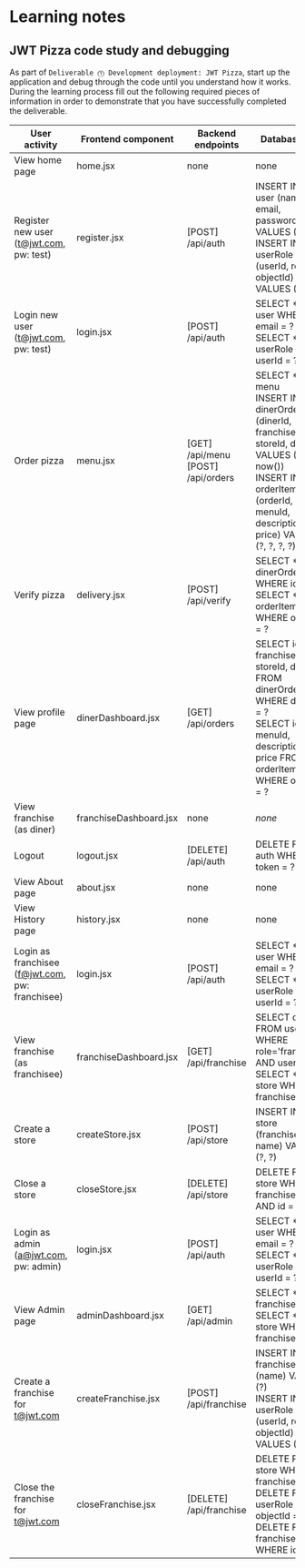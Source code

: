 # Learning notes

## JWT Pizza code study and debugging

As part of `Deliverable ⓵ Development deployment: JWT Pizza`, start up the application and debug through the code until you understand how it works. During the learning process fill out the following required pieces of information in order to demonstrate that you have successfully completed the deliverable.

| User activity                                       | Frontend component | Backend endpoints | Database SQL |
| --------------------------------------------------- | ------------------ | ----------------- | ------------ |
| View home page                                      | home.jsx           | none              | none         |
| Register new user<br/>(t@jwt.com, pw: test)         | register.jsx       | [POST] /api/auth  | INSERT INTO user (name, email, password) VALUES (?, ?, ?)<br/>INSERT INTO userRole (userId, role, objectId) VALUES (?, ?, ?) |
| Login new user<br/>(t@jwt.com, pw: test)            | login.jsx          | [POST] /api/auth  | SELECT * FROM user WHERE email = ?<br/>SELECT * FROM userRole WHERE userId = ? |
| Order pizza                                         | menu.jsx           | [GET] /api/menu<br/>[POST] /api/orders | SELECT * FROM menu<br/>INSERT INTO dinerOrder (dinerId, franchiseId, storeId, date) VALUES (?, ?, ?, now())<br/>INSERT INTO orderItem (orderId, menuId, description, price) VALUES (?, ?, ?, ?) |
| Verify pizza                                        | delivery.jsx       | [POST] /api/verify | SELECT * FROM dinerOrder WHERE id = ?<br/>SELECT * FROM orderItem WHERE orderId = ? |
| View profile page                                   | dinerDashboard.jsx | [GET] /api/orders | SELECT id, franchiseId, storeId, date FROM dinerOrder WHERE dinerId = ?<br/>SELECT id, menuId, description, price FROM orderItem WHERE orderId = ? |
| View franchise<br/>(as diner)                       | franchiseDashboard.jsx |  none         | *none*       |
| Logout                                              | logout.jsx         | [DELETE] /api/auth | DELETE FROM auth WHERE token = ? |
| View About page                                     | about.jsx          | none              | none         |
| View History page                                   | history.jsx        | none              | none         |
| Login as franchisee<br/>(f@jwt.com, pw: franchisee) | login.jsx          | [POST] /api/auth  | SELECT * FROM user WHERE email = ?<br/>SELECT * FROM userRole WHERE userId = ? |
| View franchise<br/>(as franchisee)                  | franchiseDashboard.jsx | [GET] /api/franchise | SELECT objectId FROM userRole WHERE role='franchisee' AND userId = ?<br/>SELECT * FROM store WHERE franchiseId = ? |
| Create a store                                      | createStore.jsx    | [POST] /api/store | INSERT INTO store (franchiseId, name) VALUES (?, ?) |
| Close a store                                       | closeStore.jsx     | [DELETE] /api/store | DELETE FROM store WHERE franchiseId = ? AND id = ? |
| Login as admin<br/>(a@jwt.com, pw: admin)           | login.jsx          | [POST] /api/auth  | SELECT * FROM user WHERE email = ?<br/>SELECT * FROM userRole WHERE userId = ? |
| View Admin page                                     | adminDashboard.jsx | [GET] /api/admin  | SELECT * FROM franchise<br/>SELECT * FROM store WHERE franchiseId = ? |
| Create a franchise for t@jwt.com                    | createFranchise.jsx | [POST] /api/franchise | INSERT INTO franchise (name) VALUES (?)<br/>INSERT INTO userRole (userId, role, objectId) VALUES (?, ?, ?) |
| Close the franchise for t@jwt.com                   | closeFranchise.jsx | [DELETE] /api/franchise | DELETE FROM store WHERE franchiseId = ?<br/>DELETE FROM userRole WHERE objectId = ?<br/>DELETE FROM franchise WHERE id = ? |
